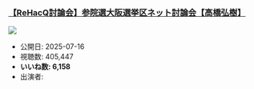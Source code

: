 ### [【ReHacQ討論会】参院選大阪選挙区ネット討論会【高橋弘樹】](https://www.youtube.com/watch?v=PW0NpDQzNOc)
[![](https://img.youtube.com/vi/PW0NpDQzNOc/sddefault.jpg)](https://www.youtube.com/watch?v=PW0NpDQzNOc)
-   公開日: 2025-07-16
-   視聴数: 405,447
-   **いいね数: 6,158**
-   出演者: 
